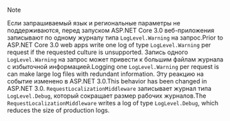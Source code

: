 > [!NOTE]
> <span data-ttu-id="49743-101">Если запрашиваемый язык и региональные параметры не поддерживаются, перед запуском ASP.NET Core 3.0 веб-приложения записывают по одному журналу типа `LogLevel.Warning` на запрос.</span><span class="sxs-lookup"><span data-stu-id="49743-101">Prior to ASP.NET Core 3.0 web apps write one log of type `LogLevel.Warning` per request if the requested culture is unsupported.</span></span> <span data-ttu-id="49743-102">Запись одного `LogLevel.Warning` на запрос может привести к большим файлам журнала с избыточной информацией.</span><span class="sxs-lookup"><span data-stu-id="49743-102">Logging one `LogLevel.Warning` per request is can make large log files with redundant information.</span></span> <span data-ttu-id="49743-103">Эту реакцию на событие изменено в ASP.NET 3.0.</span><span class="sxs-lookup"><span data-stu-id="49743-103">This behavior has been changed in ASP.NET 3.0.</span></span> <span data-ttu-id="49743-104">`RequestLocalizationMiddleware` записывает журнал типа `LogLevel.Debug`, который сокращает размер рабочих журналов.</span><span class="sxs-lookup"><span data-stu-id="49743-104">The `RequestLocalizationMiddleware` writes a log of type `LogLevel.Debug`, which reduces the size of production logs.</span></span>